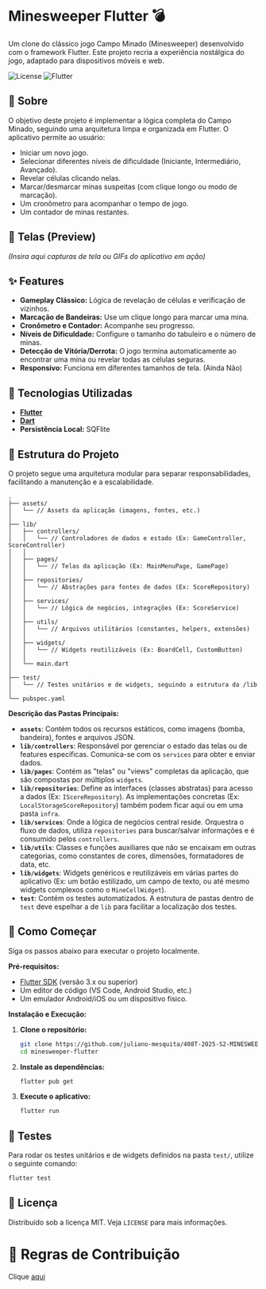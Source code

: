 # Minesweeper Flutter 💣

Um clone do clássico jogo Campo Minado (Minesweeper) desenvolvido com o framework Flutter. Este projeto recria a experiência nostálgica do jogo, adaptado para dispositivos móveis e web.

![License](https://img.shields.io/badge/license-MIT-blue.svg)
![Flutter](https://img.shields.io/badge/Flutter-3.x-blue.svg?logo=flutter)

## 📖 Sobre

O objetivo deste projeto é implementar a lógica completa do Campo Minado, seguindo uma arquitetura limpa e organizada em Flutter. O aplicativo permite ao usuário:

* Iniciar um novo jogo.
* Selecionar diferentes níveis de dificuldade (Iniciante, Intermediário, Avançado).
* Revelar células clicando nelas.
* Marcar/desmarcar minas suspeitas (com clique longo ou modo de marcação).
* Um cronômetro para acompanhar o tempo de jogo.
* Um contador de minas restantes.

## 📱 Telas (Preview)

*(Insira aqui capturas de tela ou GIFs do aplicativo em ação)*

## ✨ Features

* **Gameplay Clássico:** Lógica de revelação de células e verificação de vizinhos.
* **Marcação de Bandeiras:** Use um clique longo para marcar uma mina.
* **Cronômetro e Contador:** Acompanhe seu progresso.
* **Níveis de Dificuldade:** Configure o tamanho do tabuleiro e o número de minas.
* **Detecção de Vitória/Derrota:** O jogo termina automaticamente ao encontrar uma mina ou revelar todas as células seguras.
* **Responsivo:** Funciona em diferentes tamanhos de tela. (Ainda Não)

## 🚀 Tecnologias Utilizadas

* **[Flutter](https://flutter.dev/)**
* **[Dart](https://dart.dev/)**
* **Persistência Local:** SQFlite

## 📂 Estrutura do Projeto

O projeto segue uma arquitetura modular para separar responsabilidades, facilitando a manutenção e a escalabilidade.

```
.
├── assets/
│   └── // Assets da aplicação (imagens, fontes, etc.)
│
├── lib/
│   ├── controllers/
│   │   └── // Controladores de dados e estado (Ex: GameController, ScoreController)
│   │
│   ├── pages/
│   │   └── // Telas da aplicação (Ex: MainMenuPage, GamePage)
│   │
│   ├── repositories/
│   │   └── // Abstrações para fontes de dados (Ex: ScoreRepository)
│   │
│   ├── services/
│   │   └── // Lógica de negócios, integrações (Ex: ScoreService)
│   │
│   ├── utils/
│   │   └── // Arquivos utilitários (constantes, helpers, extensões)
│   │
│   ├── widgets/
│   │   └── // Widgets reutilizáveis (Ex: BoardCell, CustomButton)
│   │
│   └── main.dart
│
├── test/
│   └── // Testes unitários e de widgets, seguindo a estrutura da /lib
│
└── pubspec.yaml

```

**Descrição das Pastas Principais:**

* **`assets`**: Contém todos os recursos estáticos, como imagens (bomba, bandeira), fontes e arquivos JSON.
* **`lib/controllers`**: Responsável por gerenciar o estado das telas ou de features específicas. Comunica-se com os `services` para obter e enviar dados.
* **`lib/pages`**: Contém as "telas" ou "views" completas da aplicação, que são compostas por múltiplos `widgets`.
* **`lib/repositories`**: Define as interfaces (classes abstratas) para acesso a dados (Ex: `IScoreRepository`). As implementações concretas (Ex: `LocalStorageScoreRepository`) também podem ficar aqui ou em uma pasta `infra`.
* **`lib/services`**: Onde a lógica de negócios central reside. Orquestra o fluxo de dados, utiliza `repositories` para buscar/salvar informações e é consumido pelos `controllers`.
* **`lib/utils`**: Classes e funções auxiliares que não se encaixam em outras categorias, como constantes de cores, dimensões, formatadores de data, etc.
* **`lib/widgets`**: Widgets genéricos e reutilizáveis em várias partes do aplicativo (Ex: um botão estilizado, um campo de texto, ou até mesmo widgets complexos como o `MineCellWidget`).
* **`test`**: Contém os testes automatizados. A estrutura de pastas dentro de `test` deve espelhar a de `lib` para facilitar a localização dos testes.

## 🏁 Como Começar

Siga os passos abaixo para executar o projeto localmente.

**Pré-requisitos:**

* [Flutter SDK](https://flutter.dev/docs/get-started/install) (versão 3.x ou superior)
* Um editor de código (VS Code, Android Studio, etc.)
* Um emulador Android/iOS ou um dispositivo físico.

**Instalação e Execução:**

1.  **Clone o repositório:**
    ```sh
    git clone https://github.com/juliano-mesquita/408T-2025-S2-MINESWEEPER
    cd minesweeper-flutter
    ```

2.  **Instale as dependências:**
    ```sh
    flutter pub get
    ```

3.  **Execute o aplicativo:**
    ```sh
    flutter run
    ```

## 🧪 Testes

Para rodar os testes unitários e de widgets definidos na pasta `test/`, utilize o seguinte comando:

```sh
flutter test
````

## 📄 Licença

Distribuído sob a licença MIT. Veja `LICENSE` para mais informações.


# 🤝 Regras de Contribuição
Clique [aqui](./CONTRIBUTIONS.MD)
